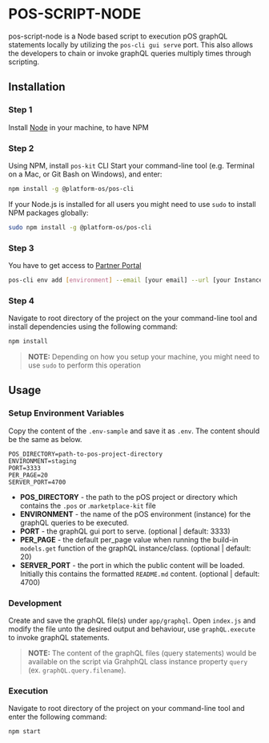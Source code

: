 
# POS-SCRIPT-NODE
pos-script-node is a Node based script to execution pOS graphQL statements locally by utilizing the `pos-cli gui serve` port. This also allows the developers to chain or invoke graphQL queries multiply times through scripting.


## Installation

### Step 1
Install [Node](https://nodejs.org/en/) in your machine, to have NPM

### Step 2
Using NPM, install `pos-kit` CLI
Start your command-line tool (e.g. Terminal on a Mac, or Git Bash on Windows), and enter:

```bash
npm install -g @platform-os/pos-cli
```
If your Node.js is installed for all users you might need to use `sudo` to install NPM packages globally:
```bash
sudo npm install -g @platform-os/pos-cli
```

### Step 3
You have to get access to [Partner Portal](https://portal.apps.near-me.com/)

```bash
pos-cli env add [environment] --email [your email] --url [your Instance URL]
```

### Step 4
Navigate to root directory of the project on the your command-line tool and install dependencies using the following command:

```bash
npm install
```
> **NOTE:**  Depending on how you setup your machine, you might need to use `sudo` to perform this operation


## Usage

### Setup Environment Variables
Copy the content of the `.env-sample` and save it as `.env`. The content should be the same as below.
```env
POS_DIRECTORY=path-to-pos-project-directory
ENVIRONMENT=staging
PORT=3333
PER_PAGE=20
SERVER_PORT=4700
```
* **POS_DIRECTORY** - the path to the pOS project or directory which contains the `.pos` or .`marketplace-kit` file
* **ENVIRONMENT** - the name of the pOS environment (instance) for the graphQL queries to be executed.
* **PORT** - the graphQL gui port to serve. (optional | default: 3333)
* **PER\_PAGE** - the default per_page value when running the build-in `models.get` function of the graphQL instance/class. (optional | default: 20)
* **SERVER\_PORT** - the port in which the public content will be loaded. Initially this contains the formatted `README.md` content. (optional | default: 4700)

### Development
Create and save the graphQL file(s) under `app/graphql`. Open `index.js` and modify the file unto the desired output and behaviour, use `graphQL.execute` to invoke graphQL statements. 

> **NOTE:** The content of the graphQL files (query statements) would be available on the script via GrahphQL class instance property `query` (ex. `graphQL.query.filename`). 

### Execution
Navigate to root directory of the project on your command-line tool and enter the following command:

```bash
npm start
```